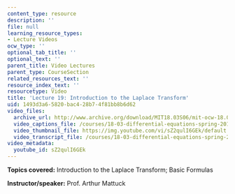 ```yaml
---
content_type: resource
description: ''
file: null
learning_resource_types:
- Lecture Videos
ocw_type: ''
optional_tab_title: ''
optional_text: ''
parent_title: Video Lectures
parent_type: CourseSection
related_resources_text: ''
resource_index_text: ''
resourcetype: Video
title: 'Lecture 19: Introduction to the Laplace Transform'
uid: 1493d3a6-5820-bac4-28b7-4f81bb8b6d62
video_files:
  archive_url: http://www.archive.org/download/MIT18.03S06/mit-ocw-18.03-lec19-31mar2003-220k.mp4
  video_captions_file: /courses/18-03-differential-equations-spring-2010/074271551dde5e5db49d8ee4f84e5d36_sZ2qulI6GEk.vtt
  video_thumbnail_file: https://img.youtube.com/vi/sZ2qulI6GEk/default.jpg
  video_transcript_file: /courses/18-03-differential-equations-spring-2010/2116b9196632772128de7ad16c322aef_sZ2qulI6GEk.pdf
video_metadata:
  youtube_id: sZ2qulI6GEk
---
```


**Topics covered:** Introduction to the Laplace Transform; Basic Formulas

**Instructor/speaker:** Prof. Arthur Mattuck